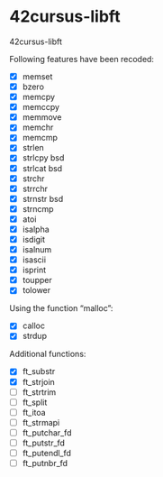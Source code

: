 # 42cursus-libft
42cursus-libft

Following features have been recoded:
- [x] memset
- [x] bzero
- [x] memcpy
- [x] memccpy
- [x] memmove
- [x] memchr
- [x] memcmp
- [x] strlen
- [x] strlcpy bsd
- [x] strlcat bsd
- [x] strchr
- [x] strrchr
- [x] strnstr bsd
- [x] strncmp
- [x] atoi
- [x] isalpha
- [x] isdigit
- [x] isalnum
- [x] isascii
- [x] isprint
- [x] toupper
- [x] tolower

Using the function “malloc”:
- [x] calloc
- [x] strdup

Additional functions:
- [x] ft_substr
- [x] ft_strjoin
- [ ] ft_strtrim
- [ ] ft_split
- [ ] ft_itoa
- [ ] ft_strmapi
- [ ] ft_putchar_fd
- [ ] ft_putstr_fd
- [ ] ft_putendl_fd
- [ ] ft_putnbr_fd
